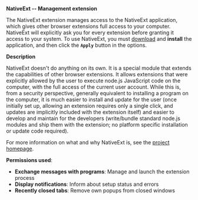 <b>NativeExt -- Management extension</b>

The NativeExt extension manages access to the NativeExt application, which gives other browser extensions full access to your computer.
NativeExt will explicitly ask you for every extension before granting it access to your system.
To use NativeExt, you must <a download href="https://latest.native-ext.niklasg.de/download/${os}-${arch}/">download</a> and <b>install</b> the application, and then click the <b><code>Apply</code></b> button in the options.


<b>Description</b>

NativeExt doesn't do anything on its own. It is a special module that extends the capabilities of other browser extensions. It allows extensions that were explicitly allowed by the user to execute node.js JavaScript code on the computer, with the full access of the current user account.
While this is, from a security perspective, generally equivalent to installing a program on the computer, it is much easier to install and update for the user (once initially set up, allowing an extension requires only a single click, and updates are implicitly included with the extension itself) and easier to develop and maintain for the developers (write/bundle standard node.js modules and ship them with the extension; no platform specific installation or update code required).

For more information on what and why NativeExt is, see the <a href="https://github.com/NiklasGollenstede/native-ext#readme">project homepage</a>.

<b>Permissions used</b>:<ul>
	<li> <b>Exchange messages with programs</b>: Manage and launch the extension process </li>
	<li> <b>Display notifications</b>: Inform about setup status and errors </li>
	<li> <b>Recently closed tabs</b>: Remove own popups from closed windows </li>
</ul>
